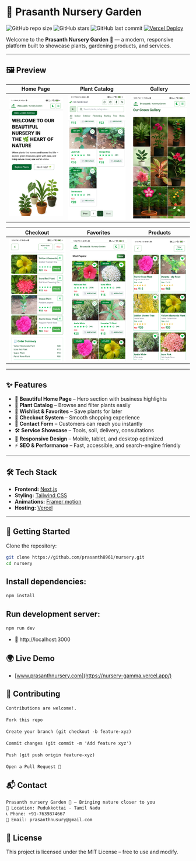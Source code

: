 # 🌿 Prasanth Nursery Garden  

![GitHub repo size](https://img.shields.io/github/repo-size/prasanth8961/nursery?color=green) ![GitHub stars](https://img.shields.io/github/stars/prasanth8961/nursery?style=social)  ![GitHub last commit](https://img.shields.io/github/last-commit/prasanth8961/nursery?color=blue)  [![Vercel Deploy](https://img.shields.io/badge/Deployed%20on-Vercel-black?logo=vercel)](https://nursery.vercel.app)  

Welcome to the **Prasanth Nursery Garden** 🌱 — a modern, responsive platform built to showcase plants, gardening products, and services.  

---

## 🖼️ Preview  

| Home Page | Plant Catalog | Gallery |  
|-----------|---------------|---------|  
| [![Home Page](/public/assets/homepage.jpg)](/public/assets/homepage.jpg) | [![Plant Catalog](/public/assets/catalog.jpg)](/public/assets/catalog.jpg) | [![Gallery](/public/assets/gallery.jpg)](/public/assets/gallery.jpg) |  

| Checkout | Favorites | Products |  
|----------|-----------|---------|  
| [![Checkout](/public/assets/checkout.jpg)](/public/assets/checkout.jpg) | [![Favorites](/public/assets/favorites.jpg)](/public/assets/favorites.jpg) | [![Product](/public/assets/products.jpg)](/public/assets/products.jpg) |  
---

## ✨ Features  

- 🏡 **Beautiful Home Page** – Hero section with business highlights  
- 🌱 **Plant Catalog** – Browse and filter plants easily  
- 💚 **Wishlist & Favorites** – Save plants for later  
- 🛒 **Checkout System** – Smooth shopping experience  
- 📩 **Contact Form** – Customers can reach you instantly  
- 🛠️ **Service Showcase** – Tools, soil, delivery, consultations  
- 📱 **Responsive Design** – Mobile, tablet, and desktop optimized  
- ⚡ **SEO & Performance** – Fast, accessible, and search-engine friendly  

---

## 🛠️ Tech Stack  

- **Frontend:** [Next.js](https://nextjs.org/)  
- **Styling:** [Tailwind CSS](https://tailwindcss.com/)  
- **Animations:** [Framer motion](https://framermotion.com/)
- **Hosting:** [Vercel](https://vercel.com/)  

---

## 🚀 Getting Started  

Clone the repository:  

```bash
git clone https://github.com/prasanth8961/nursery.git
cd nursery
```

## Install dependencies:

```bash
npm install
```

## Run development server:
```bash
npm run dev
```

- 🚀 http://localhost:3000 

## 🌍 Live Demo
- [www.prasanthnursery.com](https://nursery-gamma.vercel.app/)

## 🤝 Contributing

    Contributions are welcome!.

    Fork this repo

    Create your branch (git checkout -b feature-xyz)

    Commit changes (git commit -m 'Add feature xyz')

    Push (git push origin feature-xyz)

    Open a Pull Request 🎉
    

## 📬 Contact 
    Prasanth nursery Garden 🌱 – Bringing nature closer to you 
    📍 Location: Pudukkottai - Tamil Nadu 
    📞 Phone: +91-7639874667 
    📧 Email: prasanthnusury@gmail.com

## 📄 License

This project is licensed under the MIT License – free to use and modify.


